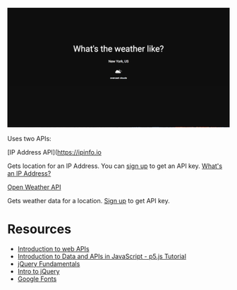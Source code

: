 ![Weather Website](weather.png)

Uses two APIs:

[IP Address API](https://ipinfo.io

Gets location for an IP Address. You can [sign up](https://ipinfo.io/signup) to get an API key.
[What's an IP Address?](https://www.dailydot.com/debug/what-is-an-ip-address/)


[Open Weather API](https://openweathermap.org/api)

Gets weather data for a location. [Sign up](https://openweathermap.org/appid) to get API key.

# Resources

- [Introduction to web APIs](https://developer.mozilla.org/en-US/docs/Learn/JavaScript/Client-side_web_APIs/Introduction)
- [Introduction to Data and APIs in JavaScript - p5.js Tutorial](https://www.youtube.com/watch?v=rJaXOFfwGVw)
- [jQuery Fundamentals](http://jqfundamentals.com/)
- [Intro to jQuery](https://www.digitalocean.com/community/tutorials/an-introduction-to-jquery)
- [Google Fonts](https://developers.google.com/fonts/)
